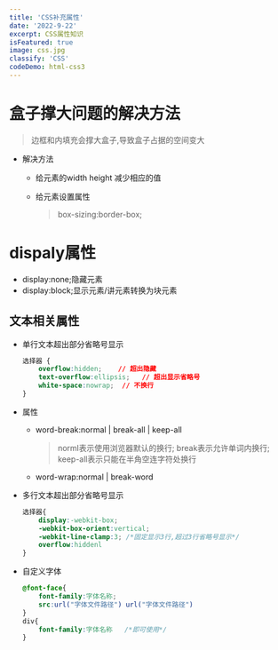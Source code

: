 ```yaml
---
title: 'CSS补充属性'
date: '2022-9-22'
excerpt: CSS属性知识
isFeatured: true
image: css.jpg
classify: 'CSS'
codeDemo: html-css3 
---
```


# 盒子撑大问题的解决方法

> 边框和内填充会撑大盒子,导致盒子占据的空间变大

- 解决方法

  - 给元素的width  height  减少相应的值

  - 给元素设置属性

    > box-sizing:border-box;



# dispaly属性

- display:none;隐藏元素
- display:block;显示元素/讲元素转换为块元素

## 文本相关属性

- 单行文本超出部分省略号显示

  ```css
  选择器 {
      overflow:hidden;    // 超出隐藏
      text-overflow:ellipsis;   // 超出显示省略号
      white-space:nowrap;  // 不换行
  }
  ```

- 属性

  - word-break:normal   |  break-all  |  keep-all

    > norml表示使用浏览器默认的换行;  break表示允许单词内换行;  keep-all表示只能在半角空连字符处换行

  - word-wrap:normal  |  break-word

- 多行文本超出部分省略号显示

  ```css
  选择器{
      display:-webkit-box;
      -webkit-box-orient:vertical;
      -webkit-line-clamp:3; /*固定显示3行,超过3行省略号显示*/
      overflow:hiddenl
  }
  ```

- 自定义字体

  ```css
  @font-face{
      font-family:字体名称;
      src:url("字体文件路径") url("字体文件路径") 
  }
  div{
      font-family:字体名称   /*即可使用*/
  }
  ```

  